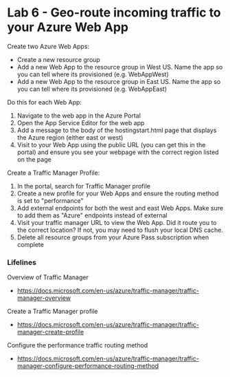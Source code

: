 # Lab 6 - Geo-route incoming traffic to your Azure Web App

Create two Azure Web Apps:

* Create a new resource group
* Add a new Web App to the resource group in West US. Name the app so you can tell where its provisioned (e.g. WebAppWest)
* Add a new Web App to the resource group in East US. Name the app so you can tell where its provisioned (e.g. WebAppEast)

Do this for each Web App:

1. Navigate to the web app in the Azure Portal
2. Open the App Service Editor for the web app
3. Add a message to the body of the hostingstart.html page that displays the Azure region (either east or west)
4. Visit to your Web App using the public URL (you can get this in the portal) and ensure you see your webpage with the correct region listed on the page

Create a Traffic Manager Profile:

1. In the portal, search for Traffic Manager profile
2. Create a new profile for your Web Apps and ensure the routing method is set to "performance"
3. Add external endpoints for both the west and east Web Apps. Make sure to add them as "Azure" endpoints instead of external
4. Visit your traffic manager URL to view the Web App. Did it route you to the correct location? If not, you may need to flush your local DNS cache.
5. Delete all resource groups from your Azure Pass subscription when complete

### Lifelines

Overview of Traffic Manager
* https://docs.microsoft.com/en-us/azure/traffic-manager/traffic-manager-overview

Create a Traffic Manager profile
* https://docs.microsoft.com/en-us/azure/traffic-manager/traffic-manager-create-profile

Configure the performance traffic routing method
* https://docs.microsoft.com/en-us/azure/traffic-manager/traffic-manager-configure-performance-routing-method
